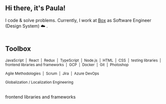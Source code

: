 ## Hi there, it's Paula!

I code & solve problems. Currently, I work at [Box](https://www.box.com/home) as Software Engineer (Design System) :cloud: .<br>
</br>
## Toolbox 


<sub>JavaScript&nbsp;  |&nbsp;  React&nbsp; |&nbsp;  Redux&nbsp;  |&nbsp;  TypeScript&nbsp;  |&nbsp;  Node.js&nbsp;  |&nbsp;  HTML&nbsp;  |&nbsp;  CSS&nbsp; |&nbsp;  testing libraries&nbsp; |&nbsp;  frontend libraries and frameworks&nbsp;  |&nbsp;  GCP&nbsp;  |&nbsp;  Docker&nbsp;  |&nbsp;  Git&nbsp;  |&nbsp;  Photoshop&nbsp;</sub>

<sub>Agile Methodologies&nbsp; |&nbsp; Scrum&nbsp; |&nbsp; Jira&nbsp; |&nbsp; Azure DevOps&nbsp;</sub>

<sub>Globalization / Localization Engineering</sub>

<br>
frontend libraries and frameworks
